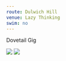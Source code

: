 ```yaml
---
route: Dulwich Hill
venue: Lazy Thinking
swim: no
---
```


Dovetail Gig

<!-- images will automatically be shown, if put in images/ttt/. must match the date of the ride, in format YYYY-MM-DD. can be jpg or png -->

![](../images/ttt/{date}.png)
![](../images/ttt/{date}.jpg)
